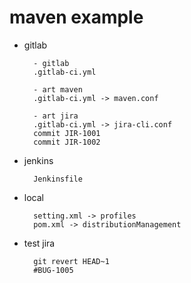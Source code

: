 # maven example

- gitlab

        - gitlab
        .gitlab-ci.yml
        
        - art maven
        .gitlab-ci.yml -> maven.conf

        - art jira
        .gitlab-ci.yml -> jira-cli.conf
        commit JIR-1001
        commit JIR-1002

- jenkins

        Jenkinsfile

- local

        setting.xml -> profiles
        pom.xml -> distributionManagement

- test jira

        git revert HEAD~1
        #BUG-1005

        